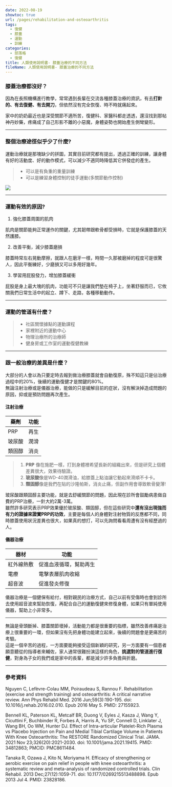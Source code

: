 ```yaml
---
date: 2022-08-19
showtoc: true
url: /pages/rehabilitation-and-osteoarthritis
tags:
  - 復健
  - 膝蓋
  - 運動
  - 訓練
categories:
  - 部落格
  - 復健
title: 人類使用說明書- 膝蓋治療的不同方法
fileName: 人類使用說明書- 膝蓋治療的不同方法
---
```


### 膝蓋治療都沒好？

因為在長照機構進行教學，常常遇到長輩在交流各種膝蓋治療的資訊，有去**打針的、有去復健、有去開刀**，但依然沒有完全恢復、時不時就痛起來。

家中的奶奶最近也是深受關節不適所苦，復健科、家醫科都走透透，還沒找到那帖神丹妙藥，疼痛成了自己形影不離的小惡魔，身體姿勢也開始產生側彎變形。

---

### 整個治療途徑似乎少了什麼?

運動治療就是那塊缺少的拼圖，其實目前研究都有提出，透過正確的訓練，讓身體有好的活動度、好的動作模式，可以減少不適同時降低其它併發症的產生。

> - 可以是有負重的重量訓練
> - 可以是練習身體控制的徒手運動(多關節動作控制)

![](https://cdn.jsdelivr.net/gh/xiang0805/blogimage/img/人類使用說明書-膝蓋治療的不同方法-1.jpeg)

---

### 運動有效的原因?

1. 強化膝蓋周圍的肌肉

肌肉是關節能夠正常運作的關鍵，尤其韌帶跟軟骨都受損時，它就是保護膝蓋的天然護膝。

2. 改善平衡，減少膝蓋磨損

膝蓋時常左右晃動摩擦，就跟人在磨牙一樣，時間一久那被磨掉的程度可是很驚人，因此平衡練好，少磨損又可以多用好幾年。

3. 學習用屁股發力，增加膝蓋緩衝

屁股是身上最大塊的肌肉，功能可不只是讓我們墊在椅子上，坐著舒服而已，它攸關我們日常生活中的起立、蹲下、走路，各種移動動作。

---

### 運動的管道有什麼？

> - 社區關懷據點的運動課程
> - 家裡附近的運動中心
> - 物理治療所的治療師
> - 健身房或工作室的運動復健教練

---

### 跟一般治療的差異是什麼？

大部分的人會以為只要定時去報到做治療膝蓋就會自動復原，殊不知這只是佔治療過程中的20%，後續的運動復健才是關鍵的80%。  
無論注射治療或是儀器治療，能做的只是緩解目前的症狀，沒有解決掉造成問題的原因，抑或是預防問題再次產生。

#### 注射治療

| 藥劑   | 功能 |
| ------ | ---- |
| PRP    | 再生 |
| 玻尿酸 | 潤滑 |
| 類固醇 | 消炎 |

> 1.  **PRP** 像在施肥一樣，打到身體裡希望長新的組織出來，但是研究上個體差異很大，效果待驗證。
> 2.  **玻尿酸**像是WD-40潤滑油，給膝蓋上點油讓它動起來滑順不卡卡。
> 3.  **類固醇**像是我們在貼的沙隆帕斯，消炎止痛，但副作用會導致軟骨變薄!

玻尿酸跟類固醇主要功能，就是去舒緩關節的問題，因此現在診所會鼓勵病患做自費的PRP治療，一針大約2萬-3萬。  
雖然許多研究表示PRP效果優於玻尿酸、類固醇，但在這些研究中**還有沒出現強而有力的證據來證實PRP的功效**，主要是每個人的身體對注射物質的反應都不同，同時膝蓋使用狀況差異也很大，如果真的想打，可以先詢問看看周遭有沒有經歷過的人。

#### 儀器治療

| 器材       | 功能                   |
| ---------- | ---------------------- |
| 紅外線熱敷 | 促進血液循環，幫助再生 |
| 電療       | 電擊表層肌肉收縮       |
| 超音波     | 促進發炎修復           |

儀器治療是一個健保有給付，相對親民的治療方式，自己以前有受傷時也會到診所去使用超音波來幫助恢復，再配合自己的運動復健來修復身體，如果只有單純使用儀器，幫助上小非常多。

---

無論是骨頭斷掉、膝蓋關節壞掉，活動能力都是很重要的指標，雖然改善疼痛是治療上很重要的一環，但如果沒有先把身體功能建立起來，後續的問題會是更痛苦的考驗。  
這是一個辛苦的過程，一方面要能夠接受這個新穎的研究，另一方面要有一個患者願意聽從的指導者來輔佐，家人通常很難扮演這樣的角色，**挑選對的管道進行復健**，對身為子女的我們或是家中的長輩，都是減少許多負擔與折磨。

---

### 參考資料

Nguyen C, Lefèvre-Colau MM, Poiraudeau S, Rannou F. Rehabilitation (exercise and strength training) and osteoarthritis: A critical narrative review. Ann Phys Rehabil Med. 2016 Jun;59(3):190-195. doi: 10.1016/j.rehab.2016.02.010. Epub 2016 May 5. PMID: 27155923.

Bennell KL, Paterson KL, Metcalf BR, Duong V, Eyles J, Kasza J, Wang Y, Cicuttini F, Buchbinder R, Forbes A, Harris A, Yu SP, Connell D, Linklater J, Wang BH, Oo WM, Hunter DJ. Effect of Intra-articular Platelet-Rich Plasma vs Placebo Injection on Pain and Medial Tibial Cartilage Volume in Patients With Knee Osteoarthritis: The RESTORE Randomized Clinical Trial. JAMA. 2021 Nov 23;326(20):2021-2030. doi: 10.1001/jama.2021.19415. PMID: 34812863; PMCID: PMC8611484.

Tanaka R, Ozawa J, Kito N, Moriyama H. Efficacy of strengthening or aerobic exercise on pain relief in people with knee osteoarthritis: a systematic review and meta-analysis of randomized controlled trials. Clin Rehabil. 2013 Dec;27(12):1059-71. doi: 10.1177/0269215513488898. Epub 2013 Jul 4. PMID: 23828186.
